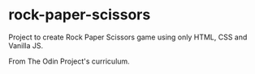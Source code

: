 # rock-paper-scissors
Project to create Rock Paper Scissors game using only HTML, CSS and Vanilla JS.

From The Odin Project's curriculum.